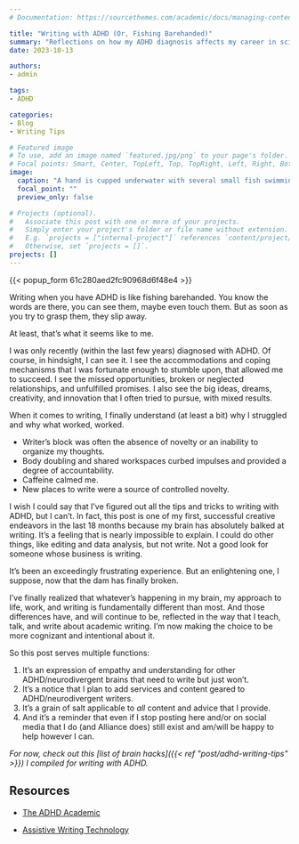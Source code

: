 ```yaml
---
# Documentation: https://sourcethemes.com/academic/docs/managing-content/

title: "Writing with ADHD (Or, Fishing Barehanded)"
summary: "Reflections on how my ADHD diagnosis affects my career in science writing."
date: 2023-10-13

authors: 
- admin

tags: 
- ADHD

categories: 
- Blog
- Writing Tips

# Featured image
# To use, add an image named `featured.jpg/png` to your page's folder.
# Focal points: Smart, Center, TopLeft, Top, TopRight, Left, Right, BottomLeft, Bottom, BottomRight.
image:
  caption: "A hand is cupped underwater with several small fish swimming above it. Image by [top pey](https://pixabay.com/users/toppeyjob-16025918/?utm_source=link-attribution&utm_medium=referral&utm_campaign=image&utm_content=7986788) from [Pixabay](https://pixabay.com//?utm_source=link-attribution&utm_medium=referral&utm_campaign=image&utm_content=7986788)"
  focal_point: ""
  preview_only: false

# Projects (optional).
#   Associate this post with one or more of your projects.
#   Simply enter your project's folder or file name without extension.
#   E.g. `projects = ["internal-project"]` references `content/project/deep-learning/index.md`.
#   Otherwise, set `projects = []`.
projects: []
---
```

{{< popup_form 61c280aed2fc90968d6f48e4 >}}

Writing when you have ADHD is like fishing barehanded. You know the words are there, you can see them, maybe even touch them. But as soon as you try to grasp them, they slip away.

At least, that’s what it seems like to me.

I was only recently (within the last few years) diagnosed with ADHD. Of course, in hindsight, I can see it. I see the accommodations and coping mechanisms that I was fortunate enough to stumble upon, that allowed me to succeed. I see the missed opportunities, broken or neglected relationships, and unfulfilled promises. I also see the big ideas, dreams, creativity, and innovation that I often tried to pursue, with mixed results.

When it comes to writing, I finally understand (at least a bit) why I struggled and why what worked, worked. 

- Writer’s block was often the absence of novelty or an inability to organize my thoughts. 
- Body doubling and shared workspaces curbed impulses and provided a degree of accountability. 
- Caffeine calmed me.
- New places to write were a source of controlled novelty. 

I wish I could say that I’ve figured out all the tips and tricks to writing with ADHD, but I can’t. In fact, this post is one of my first, successful creative endeavors in the last 18 months because my brain has absolutely balked at writing. It’s a feeling that is nearly impossible to explain. I could do other things, like editing and data analysis, but not write. Not a good look for someone whose business is writing.

It’s been an exceedingly frustrating experience. But an enlightening one, I suppose, now that the dam has finally broken. 

I’ve finally realized that whatever’s happening in my brain, my approach to life, work, and writing is fundamentally different than most. And those differences have, and will continue to be, reflected in the way that I teach, talk, and write about academic writing. I’m now making the choice to be more cognizant and intentional about it. 

So this post serves multiple functions: 
1. It’s an expression of empathy and understanding for other ADHD/neurodivergent brains that need to write but just won’t. 
1. It’s a notice that I plan to add services and content geared to ADHD/neurodivergent writers.
1. It’s a grain of salt applicable to *all* content and advice that I provide. 
1. And it’s a reminder that even if I stop posting here and/or on social media that I do (and Alliance does) still exist and am/will be happy to help however I can.

*For now, check out this [list of brain hacks]({{< ref "post/adhd-writing-tips" >}}) I compiled for writing with ADHD.*

## Resources

* [The ADHD Academic](https://theadhdacademic.weebly.com/)

* [Assistive Writing Technology](https://www.additudemag.com/assistive-technology-writing-tools-for-students-with-adhd/)
